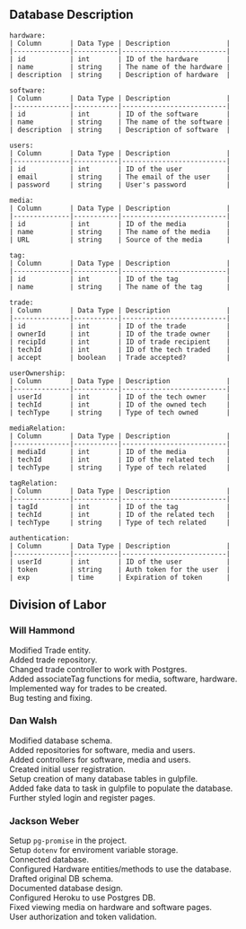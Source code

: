 Database Description
--------------------
```
hardware:
| Column       | Data Type | Description              |
|--------------|-----------|--------------------------|
| id           | int       | ID of the hardware       |
| name         | string    | The name of the hardware |
| description  | string    | Description of hardware  |
```
```
software:
| Column       | Data Type | Description              |
|--------------|-----------|--------------------------|
| id           | int       | ID of the software       |
| name         | string    | The name of the software |
| description  | string    | Description of software  |
```
```
users:
| Column       | Data Type | Description              |
|--------------|-----------|--------------------------|
| id           | int       | ID of the user           |
| email        | string    | The email of the user    |
| password     | string    | User's password          |
```
```
media:
| Column       | Data Type | Description              |
|--------------|-----------|--------------------------|
| id           | int       | ID of the media          |
| name         | string    | The name of the media    |
| URL          | string    | Source of the media      |
```
```
tag:
| Column       | Data Type | Description              |
|--------------|-----------|--------------------------|
| id           | int       | ID of the tag            |
| name         | string    | The name of the tag      |
```
```
trade:
| Column       | Data Type | Description              |
|--------------|-----------|--------------------------|
| id           | int       | ID of the trade          |
| ownerId      | int       | ID of the trade owner    |
| recipId      | int       | ID of trade recipient    |
| techId       | int       | ID of the tech traded    |
| accept       | boolean   | Trade accepted?          |
```
```
userOwnership:
| Column       | Data Type | Description              |
|--------------|-----------|--------------------------|
| userId       | int       | ID of the tech owner     |
| techId       | int       | ID of the owned tech     |
| techType     | string    | Type of tech owned       |
```
```
mediaRelation:
| Column       | Data Type | Description              |
|--------------|-----------|--------------------------|
| mediaId      | int       | ID of the media          |
| techId       | int       | ID of the related tech   |
| techType     | string    | Type of tech related     |
```
```
tagRelation:
| Column       | Data Type | Description              |
|--------------|-----------|--------------------------|
| tagId        | int       | ID of the tag            |
| techId       | int       | ID of the related tech   |
| techType     | string    | Type of tech related     |
```
```
authentication:
| Column       | Data Type | Description              |
|--------------|-----------|--------------------------|
| userId       | int       | ID of the user           |
| token        | string    | Auth token for the user  |
| exp          | time      | Expiration of token      |
```
Division of Labor
------------------

### Will Hammond ###
Modified Trade entity.</br>
Added trade repository.</br>
Changed trade controller to work with Postgres.</br>
Added associateTag functions for media, software, hardware.</br>
Implemented way for trades to be created.</br>
Bug testing and fixing.</br>

### Dan Walsh ###
Modified database schema.</br>
Added repositories for software, media and users.</br>
Added controllers for software, media and users.</br>
Created initial user registration.</br>
Setup creation of many database tables in gulpfile.</br>
Added fake data to task in gulpfile to populate the database.</br>
Further styled login and register pages.</br>

### Jackson Weber ###
Setup `pg-promise` in the project.</br>
Setup `dotenv` for enviroment variable storage.</br>
Connected database.</br>
Configured Hardware entities/methods to use the database.</br>
Drafted original DB schema.</br>
Documented database design.</br>
Configured Heroku to use Postgres DB.</br>
Fixed viewing media on hardware and software pages.</br>
User authorization and token validation.</br>
